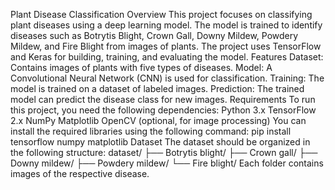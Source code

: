 Plant Disease Classification
Overview
This project focuses on classifying plant diseases using a deep learning model. The model is trained to identify diseases such as Botrytis Blight, Crown Gall, Downy Mildew, Powdery Mildew, and Fire Blight from images of plants. The project uses TensorFlow and Keras for building, training, and evaluating the model.
Features
Dataset: Contains images of plants with five types of diseases.
Model: A Convolutional Neural Network (CNN) is used for classification.
Training: The model is trained on a dataset of labeled images.
Prediction: The trained model can predict the disease class for new images.
Requirements
To run this project, you need the following dependencies:
Python 3.x
TensorFlow 2.x
NumPy
Matplotlib
OpenCV (optional, for image processing)
You can install the required libraries using the following command:
pip install tensorflow numpy matplotlib
Dataset
The dataset should be organized in the following structure:
dataset/
├── Botrytis blight/
├── Crown gall/
├── Downy mildew/
├── Powdery mildew/
└── Fire blight/
Each folder contains images of the respective disease.
